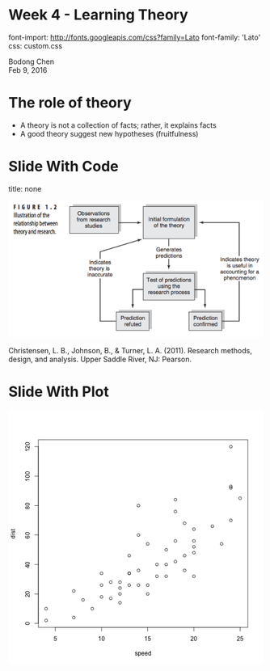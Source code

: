 Week 4 - Learning Theory
========================================================
font-import: http://fonts.googleapis.com/css?family=Lato
font-family: 'Lato'
css: custom.css

Bodong Chen  
Feb 9, 2016

The role of theory
========================================================

- A theory is not a collection of facts; rather, it explains facts
- A good theory suggest new hypotheses (fruitfulness)

Slide With Code
========================================================
title: none

![](imgs/theory.png)

Christensen, L. B., Johnson, B., & Turner, L. A. (2011). Research methods, design, and analysis. Upper Saddle River, NJ: Pearson.

Slide With Plot
========================================================

![plot of chunk unnamed-chunk-1](week4-figure/unnamed-chunk-1-1.png) 
